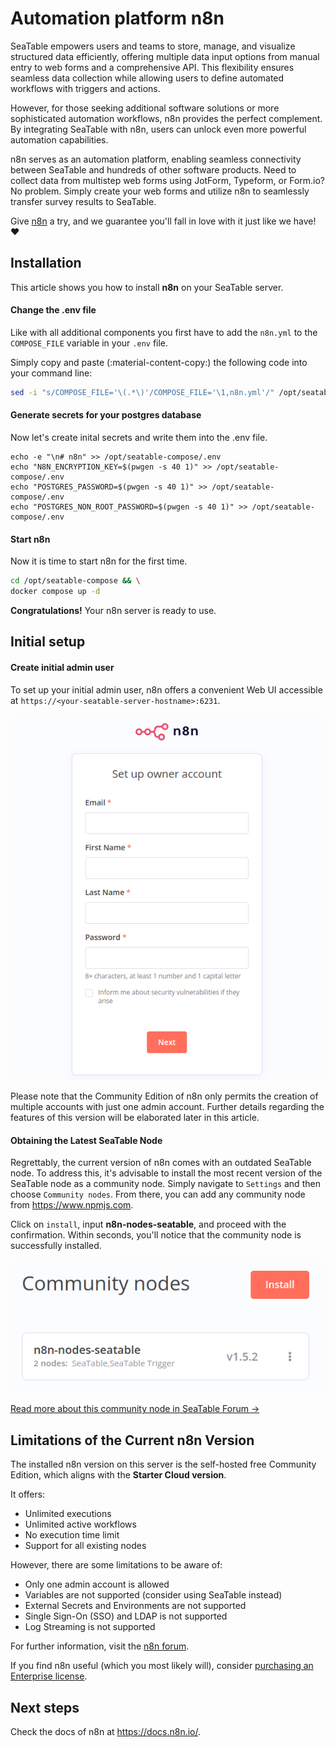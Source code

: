 # Automation platform n8n

SeaTable empowers users and teams to store, manage, and visualize structured data efficiently, offering multiple data input options from manual entry to web forms and a comprehensive API. This flexibility ensures seamless data collection while allowing users to define automated workflows with triggers and actions.

However, for those seeking additional software solutions or more sophisticated automation workflows, n8n provides the perfect complement. By integrating SeaTable with n8n, users can unlock even more powerful automation capabilities.

n8n serves as an automation platform, enabling seamless connectivity between SeaTable and hundreds of other software products. Need to collect data from multistep web forms using JotForm, Typeform, or Form.io? No problem. Simply create your web forms and utilize n8n to seamlessly transfer survey results to SeaTable.

Give [n8n](https://n8n.io) a try, and we guarantee you'll fall in love with it just like we have! :heart:

## Installation

This article shows you how to install **n8n** on your SeaTable server.

#### Change the .env file

Like with all additional components you first have to add the `n8n.yml` to the `COMPOSE_FILE` variable in your `.env` file.

Simply copy and paste (:material-content-copy:) the following code into your command line:

```bash
sed -i "s/COMPOSE_FILE='\(.*\)'/COMPOSE_FILE='\1,n8n.yml'/" /opt/seatable-compose/.env
```

#### Generate secrets for your postgres database

Now let's create inital secrets and write them into the .env file.

```
echo -e "\n# n8n" >> /opt/seatable-compose/.env
echo "N8N_ENCRYPTION_KEY=$(pwgen -s 40 1)" >> /opt/seatable-compose/.env
echo "POSTGRES_PASSWORD=$(pwgen -s 40 1)" >> /opt/seatable-compose/.env
echo "POSTGRES_NON_ROOT_PASSWORD=$(pwgen -s 40 1)" >> /opt/seatable-compose/.env
```

#### Start n8n

Now it is time to start n8n for the first time.

```bash
cd /opt/seatable-compose && \
docker compose up -d
```

**Congratulations!** Your n8n server is ready to use.

## Initial setup

#### Create initial admin user

To set up your initial admin user, n8n offers a convenient Web UI accessible at `https://<your-seatable-server-hostname>:6231`.

![n8n Setup Page](../../assets/images/n8n-setup.png)

Please note that the Community Edition of n8n only permits the creation of multiple accounts with just one admin account. Further details regarding the features of this version will be elaborated later in this article.

#### Obtaining the Latest SeaTable Node

Regrettably, the current version of n8n comes with an outdated SeaTable node. To address this, it's advisable to install the most recent version of the SeaTable node as a community node. Simply navigate to `Settings` and then choose `Community nodes`. From there, you can add any community node from <https://www.npmjs.com>.

Click on `install`, input **n8n-nodes-seatable**, and proceed with the confirmation. Within seconds, you'll notice that the community node is successfully installed.

![n8n SeaTable Community node](../../assets/images/n8n-seatable-community-node.png)

[Read more about this community node in SeaTable Forum →](https://forum.seatable.io/t/rework-of-n8n-seatable-integration/2745/10)

## Limitations of the Current n8n Version

The installed n8n version on this server is the self-hosted free Community Edition, which aligns with the **Starter Cloud version**.

It offers:

- Unlimited executions
- Unlimited active workflows
- No execution time limit
- Support for all existing nodes

However, there are some limitations to be aware of:

- Only one admin account is allowed
- Variables are not supported (consider using SeaTable instead)
- External Secrets and Environments are not supported
- Single Sign-On (SSO) and LDAP is not supported
- Log Streaming is not supported

For further information, visit the [n8n forum](https://community.n8n.io/t/feedback-self-hosted-pricing/22727/56).

If you find n8n useful (which you most likely will), consider [purchasing an Enterprise license](https://n8n.io/pricing/).

## Next steps

Check the docs of n8n at https://docs.n8n.io/.
